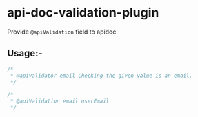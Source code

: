 # api-doc-validation-plugin
Provide `@apiValidation` field to apidoc

## Usage:-

```js
/*
 * @apiValidator email Checking the given value is an email.
 */
 
/*
 * @apiValidation email userEmail
 */

```
